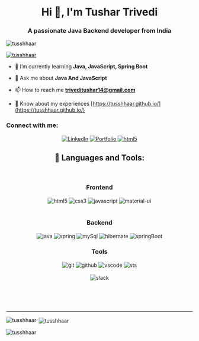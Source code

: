 <h1 align="center">Hi 👋, I'm Tushar Trivedi</h1>
<h3 align="center">A passionate Java Backend developer from India</h3>

<p align="left"> <img src="https://komarev.com/ghpvc/?username=tusshhaar&label=Profile%20views&color=0e75b6&style=flat" alt="tusshhaar" /> </p>

<p align="left"> <a href="https://github.com/ryo-ma/github-profile-trophy"><img src="https://github-profile-trophy.vercel.app/?username=tusshhaar" alt="tusshhaar" /></a> </p>

- 🌱 I’m currently learning **Java, JavaScript, Spring Boot**

- 💬 Ask me about **Java And JavaScript**

- 📫 How to reach me **triveditushar14@gmail.com**

- 📄 Know about my experiences [https://tusshhaar.github.io/](https://tusshhaar.github.io/)

<h3 align="left">Connect with me:</h3>
 <div align="center" >
     <a href="https://www.linkedin.com/in/tushar-trivedi-1455841a9/" target="_blank">
     <a href="https://www.linkedin.com/in/tushar-trivedi-1455841a9/" target="_blank">
     <img src="https://img.shields.io/badge/LinkedIn-0077B5?style=for-the-badge&logo=linkedin&logoColor=white" align="center" alt="LinkedIn"> </a>
      <a href="https://tusshhaar.github.io/" target="_blank">
     <img src="https://img.shields.io/badge/Portfolio-18A303?style=for-the-badge&logo=ionic&logoColor=white" align="center" alt="Portfolio"> </a>
      <a title="Tushar Trivedi" href="mailto:triveditushar14@gmail.com" target="_blank">
     <img src="https://img.shields.io/badge/Gmail-D14836?style=for-the-badge&logo=gmail&logoColor=white" align="center" alt="html5"> </a> 
     </div>
      
<!-- <p align="center">
<a href="https://in.linkedin.com/in/tusshhaar" target="blank"><img align="center" src="https://user-images.githubusercontent.com/107457194/205663246-9eefb195-bee1-48e5-b9a3-5d0948bcdfc5.png" alt="https://www.linkedin.com/in/tushar-trivedi-1455841a9/" height="30" width="40" /></a>
  </p>
  
<p align="left"> -->
  
<!-- </p> -->
 <h2 align="center">🚀 Languages and Tools:</h2>
      <br/>
      <div align="center">
       <div align="center"><h3 align="center">Frontend</h3>
      <img src="https://img.shields.io/badge/html5-%23E34F26.svg?style=for-the-badge&logo=html5&logoColor=white" align="center" alt="html5">
      <img src = "https://img.shields.io/badge/css3-%231572B6.svg?style=for-the-badge&logo=css3&logoColor=white" align="center" alt="css3">
      <img src ="https://img.shields.io/badge/javascript-%23323330.svg?style=for-the-badge&logo=javascript&logoColor=%23F7DF1E" align="center" alt="javascript">
      <img src="https://img.shields.io/badge/DOM-007FFF?style=for-the-badge&logo=DOM&logoColor=white"  align="center" alt="material-ui"/>
      </div>
       <br/>
        <div align="center"><h3 align="center">Backend</h3> 
      <img src="https://img.shields.io/badge/Java-339933?style=for-the-badge" align="center" alt="java" />
      <img src="https://img.shields.io/badge/Spring-000000?style=for-the-badge" align="center" alt="spring"/>
      <img src="https://img.shields.io/badge/MySql-4EA94B?style=for-the-badge" align="center" alt="mySql"/>
      <img src="https://img.shields.io/badge/Hibernate-%2300f.svg?style=for-the-badge" align="center" alt="hibernate"/>
         <img src="https://img.shields.io/badge/SpringBoot-%2300f.svg?style=for-the-badge" align="center" alt="springBoot"/>
       </div>
        <div align="center"><h3 align="center">Tools</h3> 
         <img src="https://img.shields.io/badge/netlify-%23000000.svg?style=for-the-badge&logo=netlify&logoColor=#00C7B7" align="center" alt="git"/>
      <img src="https://img.shields.io/badge/GitHub-100000?style=for-the-badge&logo=github&logoColor=white"  align="center" alt="github"/>
         <img src="https://img.shields.io/badge/Visual%20Studio-5C2D91.svg?style=for-the-badge&logo=visual-studio&logoColor=white"  align="center" alt="vscode"/>
        <img src="https://img.shields.io/badge/-Sts-blue?style=for-the-badge" align="center" alt="sts"/>
         <br/>
      <br/>
         <img src="https://img.shields.io/badge/Slack-4A154B?style=for-the-badge&logo=slack&logoColor=white" align="center" alt="slack"/>
       </div>
      </div>
      <br/>
       <br/>
      <br/>
      <br/>
      <hr />

<p><img align="left" src="https://github-readme-stats.vercel.app/api/top-langs?username=tusshhaar&show_icons=true&locale=en&layout=compact" alt="tusshhaar" /></p>

<p>&nbsp;<img align="center" src="https://github-readme-stats.vercel.app/api?username=tusshhaar&show_icons=true&locale=en" alt="tusshhaar" /></p>

<p><img align="center" src="https://github-readme-streak-stats.herokuapp.com/?user=tusshhaar&" alt="tusshhaar" /></p>
